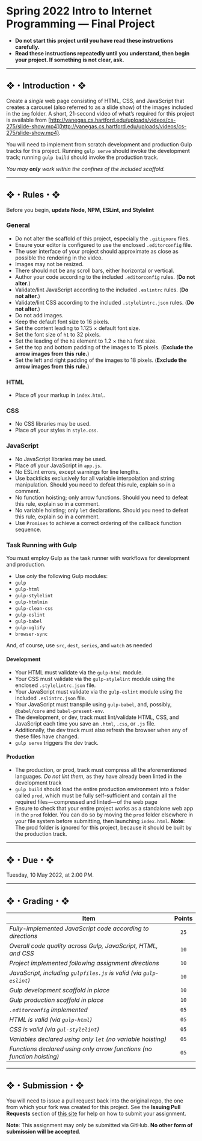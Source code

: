 # Spring 2022 Intro to Internet Programming — Final Project

* **Do not start this project until you have read these instructions carefully.**
* **Read these instructions repeatedly until you understand, then begin your project. If something is not clear, ask.**

---

## ❖・Introduction・❖
Create a *single* web page consisting of HTML, CSS, and JavaScript that creates a carousel (also referred to as a slide show) of the images included in the `img` folder. A short, 21-second video of what’s required for this project is available from [http://vanegas.cs.hartford.edu/uploads/videos/cs-275/slide-show.mp4](http://vanegas.cs.hartford.edu/uploads/videos/cs-275/slide-show.mp4).

You will need to implement from scratch development and production Gulp tracks for this project. Running `gulp serve` should invoke the development track; running `gulp build` should invoke the production track.

_You may **only** work within the confines of the included scaffold._

---

## ❖・Rules・❖
Before you begin, **update Node, NPM, ESLint, and Stylelint**

### General
* Do not alter the scaffold of this project, especially the `.gitignore` files.
* Ensure your editor is configured to use the enclosed `.editorconfig` file.
* The user interface of your project should approximate as close as possible the rendering in the video.
* Images may not be resized.
* There should not be any scroll bars, either horizontal or vertical.
* Author your code according to the included `.editorconfig` rules. (**Do not alter**.)
* Validate/lint JavaScript according to the included `.eslintrc` rules. (**Do not alter**.)
* Validate/lint CSS according to the included `.stylelintrc.json` rules. (**Do not alter**.)
* Do not add images.
* Keep the default font size to 16 pixels.
* Set the content leading to 1.125 × default font size.
* Set the font size of `h1` to 32 pixels.
* Set the leading of the `h1` element to 1.2 × the `h1` font size.
* Set the top and bottom padding of the images to 15 pixels. (**Exclude the arrow images from this rule.**)
* Set the left and right padding of the images to 18 pixels. (**Exclude the arrow images from this rule.**)

### HTML
* Place *all* your markup in `index.html`.

### CSS
* No CSS libraries may be used.
* Place *all* your styles in `style.css`.

### JavaScript
* No JavaScript libraries may be used.
* Place *all* your JavaScript in `app.js`.
* No ESLint errors, except warnings for line lengths.
* Use backticks exclusively for all variable interpolation and string manipulation. Should you need to defeat this rule, explain so in a comment.
* No function hoisting; only arrow functions. Should you need to defeat this rule, explain so in a comment.
* No variable hoisting; only `let` declarations. Should you need to defeat this rule, explain so in a comment.
* Use `Promises` to achieve a correct ordering of the callback function sequence.

### Task Running with Gulp
You must employ Gulp as the task runner with workflows for development and production.

* Use *only* the following Gulp modules:
* `gulp`
* `gulp-html`
* `gulp-stylelint`
* `gulp-htmlmin`
* `gulp-clean-css`
* `gulp-eslint`
* `gulp-babel`
* `gulp-uglify`
* `browser-sync`

And, of course, use `src`, `dest`, `series`, and `watch` as needed

#### Development
* Your HTML must validate via the `gulp-html` module.
* Your CSS must validate via the `gulp-stylelint` module using the enclosed `.stylelintrc.json` file.
* Your JavaScript must validate via the `gulp-eslint` module using the included `.eslintrc.json` file.
* Your JavaScript must transpile using `gulp-babel`, and, possibly, `@babel/core` and `babel-present-env`.
* The development, or dev, track must lint/validate HTML, CSS, and JavaScript each time you save an `.html`, `.css`, or `.js` file.
* Additionally, the dev track must also refresh the browser when any of these files have changed.
* `gulp serve` triggers the dev track.

#### Production
* The production, or prod, track must compress all the aforementioned languages. *Do not lint them*, as they have already been linted in the development track
* `gulp build` should load the entire production environment into a folder called `prod`, which must be fully self-sufficient and contain all the required files — compressed and linted — of the web page
* Ensure to check that your entire project works as a standalone web app in the `prod` folder. You can do so by moving the `prod` folder elsewhere in your file system before submitting, then launching `index.html`. **Note**: The prod folder is ignored for this project, because it should be built by the production track.

---

## ❖・Due・❖
Tuesday, 10 May 2022, at 2:00 PM.

---

## ❖・Grading・❖
| Item                                                                   | Points |
| ---------------------------------------------------------------------- | :----: |
| *Fully-implemented JavaScript code according to directions*            | `25`   |
| *Overall code quality across Gulp, JavaScript, HTML, and CSS*          | `10`   |
| *Project implemented following assignment directions*                  | `10`   |
| *JavaScript, including `gulpfiles.js` is valid (via `gulp-eslint`)*    | `10`   |
| *Gulp development scaffold in place*                                   | `10`   |
| *Gulp production scaffold in place*                                    | `10`   |
| *`.editorconfig` implemented*                                          | `05`   |
| *HTML is valid (via `gulp-html`)*                                      | `05`   |
| *CSS is valid (via `gul-stylelint`)*                                   | `05`   |
| *Variables declared using only `let` (no variable hoisting)*           | `05`   |
| *Functions declared using only arrow functions (no function hoisting)* | `05`   |

---

## ❖・Submission・❖
You will need to issue a pull request back into the original repo, the one from which your fork was created for this project. See the **Issuing Pull Requests** section of [this site](http://code-warrior.github.io/tutorials/git/github/index.html) for help on how to submit your assignment.

**Note**: This assignment may *only* be submitted via GitHub. **No other form of submission will be accepted**.
